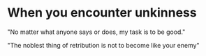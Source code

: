 # When you encounter unkinness 

"No matter what anyone says or does, my task is to be good."

"The noblest thing of retribution is not to become like your enemy"
 
